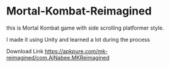 # Mortal-Kombat-Reimagined
this is Mortal Kombat game with side scrolling platformer style.

I made it using Unity and learned a lot during the process

Download Link
https://apkpure.com/mk-reimagined/com.AjNabee.MKReimagined
